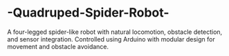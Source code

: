 # -Quadruped-Spider-Robot-
A four-legged spider-like robot with natural locomotion, obstacle detection, and sensor integration. Controlled using Arduino with modular design for movement and obstacle avoidance.

